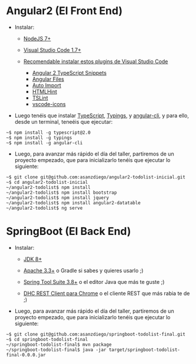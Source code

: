 # Angular2 (El Front End)

- Instalar:

  - [NodeJS 7+](https://nodejs.org/)

  - [Visual Studio Code 1.7+](https://code.visualstudio.com)

  - [Recomendable instalar estos plugins de Visual Studio Code](http://asanzdiego.blogspot.com.es/2017/01/plugins-de-visual-studio-code-para-desarrollar-con-angular2-y-typescript.html)

    - [Angular 2 TypeScript Snippets](https://marketplace.visualstudio.com/items?itemName=johnpapa.Angular2)
    - [Angular Files](https://marketplace.visualstudio.com/items?itemName=alexiv.vscode-angular2-files)
    - [Auto Import](https://marketplace.visualstudio.com/items?itemName=steoates.autoimport)
    - [HTMLHint](https://marketplace.visualstudio.com/items?itemName=mkaufman.HTMLHint)
    - [TSLint](https://marketplace.visualstudio.com/items?itemName=eg2.tslint)
    - [vscode-icons](https://marketplace.visualstudio.com/items?itemName=robertohuertasm.vscode-icons)


- Luego tenéis que instalar [TypeScript](http://www.typescriptlang.org/), [Typings](https://github.com/typings/typings), y [angular-cli](https://cli.angular.io/), y para ello, desde un terminal, teneéis que ejecutar:

~~~
~$ npm install -g typescript@2.0
~$ npm install -g typings
~$ npm install -g angular-cli
~~~

- Luego, para avanzar más rápido el día del taller, partiremos de un proyecto empezado, que para inicializarlo tenéis que ejecutar lo siguiente:

~~~
~$ git clone git@github.com:asanzdiego/angular2-todolist-inicial.git
~$ cd angular2-todolist-inicial
~/angular2-todolist$ npm install
~/angular2-todolist$ npm install bootstrap
~/angular2-todolist$ npm install jquery
~/angular2-todolist$ npm install angular2-datatable
~/angular2-todolist$ ng serve
~~~


# SpringBoot (El Back End)

- Instalar:

  - [JDK 8+](http://www.oracle.com/technetwork/java/javase/downloads/index.html)

  - [Apache 3.3+](https://maven.apache.org/) o Gradle si sabes y quieres usarlo ;)

  - [Spring Tool Suite 3.8+](http://spring.io/tools/sts/all) o el editor Java que más te guste ;)

  - [DHC REST Client para Chrome](https://chrome.google.com/webstore/detail/dhc-rest-client/aejoelaoggembcahagimdiliamlcdmfm) o el cliente REST que más rabia te de ;)


- Luego, para avanzar más rápido el día del taller, partiremos de un proyecto empezado, que para inicializarlo tenéis que ejecutar lo siguiente:

~~~
~$ git clone git@github.com:asanzdiego/springboot-todolist-final.git
~$ cd springboot-todolist-final
~/springboot-todolist-final$ mvn package
~/springboot-todolist-final$ java -jar target/springboot-todolist-final-0.0.0.jar
~~~
